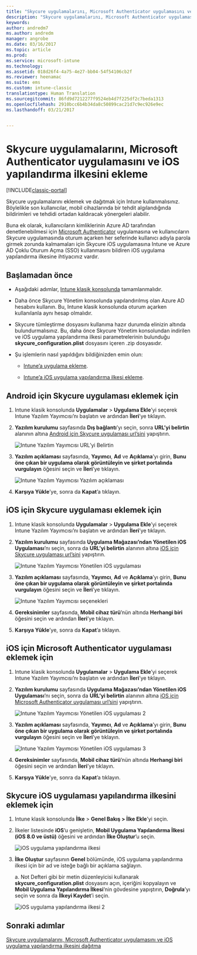 ```yaml
---
title: "Skycure uygulamalarını, Microsoft Authenticator uygulamasını ve iOS yapılandırma ilkesini ekleme | Microsoft Docs"
description: "Skycure uygulamalarını, Microsoft Authenticator uygulamasını ve iOS yapılandırma ilkesini Intune klasik konsoluna ekleyin."
keywords: 
author: andredm7
ms.author: andredm
manager: angrobe
ms.date: 03/16/2017
ms.topic: article
ms.prod: 
ms.service: microsoft-intune
ms.technology: 
ms.assetid: 018d26f4-4a75-4e27-bb04-54f54106cb2f
ms.reviewer: heenamac
ms.suite: ems
ms.custom: intune-classic
translationtype: Human Translation
ms.sourcegitcommit: 86fd9d7212277f9524eb4d7f225df2c7beda1313
ms.openlocfilehash: 2910bcc6b4b34da8c50899cac21d7c9ec926e9ec
ms.lasthandoff: 03/21/2017


---
```


# <a name="add-skycure-apps-microsoft-authenticator-app-and-ios-configuration-policy"></a>Skycure uygulamalarını, Microsoft Authenticator uygulamasını ve iOS yapılandırma ilkesini ekleme

[!INCLUDE[classic-portal](../includes/classic-portal.md)]

Skycure uygulamalarını eklemek ve dağıtmak için Intune kullanmalısınız. Böylelikle son kullanıcılar, mobil cihazlarında bir tehdit algılandığında bildirimleri ve tehdidi ortadan kaldıracak yönergeleri alabilir.

Buna ek olarak, kullanıcıların kimliklerinin Azure AD tarafından denetlenebilmesi için [Microsoft Authenticator](https://docs.microsoft.com/azure/multi-factor-authentication/end-user/microsoft-authenticator-app-how-to) uygulamasına ve kullanıcıların Skycure uygulamasında oturum açarken her seferinde kullanıcı adıyla parola girmek zorunda kalmamaları için Skycure iOS uygulamasına Intune ve Azure AD Çoklu Oturum Açma (SSO) kullanmasını bildiren iOS uygulama yapılandırma ilkesine ihtiyacınız vardır.

## <a name="before-you-begin"></a>Başlamadan önce

-   Aşağıdaki adımlar, [Intune klasik konsolunda](https://manage.microsoft.com/) tamamlanmalıdır.

-   Daha önce Skycure Yönetim konsolunda yapılandırılmış olan Azure AD hesabını kullanın. Bu, Intune klasik konsolunda oturum açarken kullanılanla aynı hesap olmalıdır.

-   Skycure tümleştirme dosyasını kullanıma hazır durumda elinizin altında bulundurmalısınız. Bu, daha önce Skycure Yönetim konsolundan indirilen ve iOS uygulama yapılandırma ilkesi parametrelerinin bulunduğu **skycure\_configuration.plist** dosyasını içeren .zip dosyasıdır.

-   Şu işlemlerin nasıl yapıldığını bildiğinizden emin olun:

    -   [Intune’a uygulama ekleme](https://docs.microsoft.com/intune/deploy-use/add-apps).

    -   [Intune’a iOS uygulama yapılandırma ilkesi ekleme](https://docs.microsoft.com/intune/deploy-use/configure-ios-apps-with-mobile-app-configuration-policies-in-microsoft-intune).

## <a name="to-add-the-skycure-app-for-android"></a>Android için Skycure uygulaması eklemek için

1.  Intune klasik konsolunda **Uygulamalar** &gt; **Uygulama Ekle**’yi seçerek Intune Yazılım Yayımcısı’nı başlatın ve ardından **İleri**’ye tıklayın.

2.  **Yazılım kurulumu** sayfasında **Dış bağlantı**’yı seçin, sonra **URL’yi belirtin** alanının altına [Android için Skycure uygulaması url’sini](https://play.google.com/store/apps/details?id=com.skycure.skycure) yapıştırın.

    ![Intune Yazılım Yayımcısı URL’yi Belirtin](../media/mtp/skycure-add-apps-1.png)

3.  **Yazılım açıklaması** sayfasında, **Yayımcı**, **Ad** ve **Açıklama**’yı girin, **Bunu öne çıkan bir uygulama olarak görüntüleyin ve şirket portalında vurgulayın** öğesini seçin ve **İleri**’ye tıklayın.

    ![Intune Yazılım Yayımcısı Yazılım açıklaması](../media/mtp/skycure-add-apps-2.png)

4.  **Karşıya Yükle**’ye, sonra da **Kapat**’a tıklayın.

## <a name="to-add-the-skycure-app-for-ios"></a>iOS için Skycure uygulaması eklemek için

1.  Intune klasik konsolunda **Uygulamalar** &gt; **Uygulama Ekle**’yi seçerek Intune Yazılım Yayımcısı’nı başlatın ve ardından **İleri**’ye tıklayın.

2.  **Yazılım kurulumu** sayfasında **Uygulama Mağazası’ndan Yönetilen iOS Uygulaması**’nı seçin, sonra da **URL’yi belirtin** alanının altına [iOS için Skycure uygulaması url’sini](https://itunes.apple.com/us/app/skycure/id695620821?mt=8) yapıştırın.

    ![Intune Yazılım Yayımcısı Yönetilen iOS uygulaması](../media/mtp/skycure-add-apps-3.png)

3.  **Yazılım açıklaması** sayfasında, **Yayımcı**, **Ad** ve **Açıklama**’yı girin, **Bunu öne çıkan bir uygulama olarak görüntüleyin ve şirket portalında vurgulayın** öğesini seçin ve **İleri**’ye tıklayın.

    ![Intune Yazılım Yayımcısı seçenekleri](../media/mtp/skycure-add-apps-4.png)

4.  **Gereksinimler** sayfasında, **Mobil cihaz türü**’nün altında **Herhangi biri** öğesini seçin ve ardından **İleri**’ye tıklayın.

5.  **Karşıya Yükle**’ye, sonra da **Kapat**’a tıklayın.

## <a name="to-add-the-microsoft-authenticator-app-for-ios"></a>iOS için Microsoft Authenticator uygulaması eklemek için

1.  Intune klasik konsolunda **Uygulamalar** &gt; **Uygulama Ekle**’yi seçerek Intune Yazılım Yayımcısı’nı başlatın ve ardından **İleri**’ye tıklayın.

2.  **Yazılım kurulumu** sayfasında **Uygulama Mağazası’ndan Yönetilen iOS Uygulaması**’nı seçin, sonra da **URL’yi belirtin** alanının altına [iOS için Microsoft Authenticator uygulaması url’sini](https://itunes.apple.com/us/app/microsoft-authenticator/id983156458?mt=8) yapıştırın.

    ![Intune Yazılım Yayımcısı Yönetilen iOS uygulaması 2](../media/mtp/skycure-add-apps-5.png)

3.  **Yazılım açıklaması** sayfasında, **Yayımcı**, **Ad** ve **Açıklama**’yı girin, **Bunu öne çıkan bir uygulama olarak görüntüleyin ve şirket portalında vurgulayın** öğesini seçin ve **İleri**’ye tıklayın.

    ![Intune Yazılım Yayımcısı Yönetilen iOS uygulaması 3](../media/mtp/skycure-add-apps-6.png)

4.  **Gereksinimler** sayfasında, **Mobil cihaz türü**’nün altında **Herhangi biri** öğesini seçin ve ardından **İleri**’ye tıklayın.

5.  **Karşıya Yükle**’ye, sonra da **Kapat**’a tıklayın.

## <a name="to-add-the-skycure-ios-app-configuration-policy"></a>Skycure iOS uygulaması yapılandırma ilkesini eklemek için

1.  Intune klasik konsolunda **İlke** &gt; **Genel Bakış &gt; İlke Ekle**’yi seçin.

2.  İlkeler listesinde **iOS**’u genişletin, **Mobil Uygulama Yapılandırma İlkesi (iOS 8.0 ve üstü)** öğesini ve ardından **İlke Oluştur**’u seçin.

    ![iOS uygulama yapılandırma ilkesi](../media/mtp/skycure-add-apps-7.png)

3.  **İlke Oluştur** sayfasının **Genel** bölümünde, iOS uygulama yapılandırma ilkesi için bir ad ve isteğe bağlı bir açıklama sağlayın.

    a.  Not Defteri gibi bir metin düzenleyicisi kullanarak **skycure\_configuration.plist** dosyasını açın, içeriğini kopyalayın ve **Mobil Uygulama Yapılandırma İlkesi**’nin gövdesine yapıştırın, **Doğrula**’yı seçin ve sonra da **İlkeyi Kaydet**’i seçin.

       ![iOS uygulama yapılandırma ilkesi 2](../media/mtp/skycure-add-apps-8.png)

## <a name="next-steps"></a>Sonraki adımlar

[Skycure uygulamalarını, Microsoft Authenticator uygulamasını ve iOS uygulama yapılandırma ilkesini dağıtma](https://docs.microsoft.com/intune/deploy-use/deploy-skycure-apps-microsoft-authenticator-app-and-ios-app-configuration-policy)

